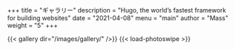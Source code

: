 +++
title = "ギャラリー"
description = "Hugo, the world’s fastest framework for building websites"
date = "2021-04-08"
menu = "main"
author = "Mass"
weight = "5"
+++

{{< gallery dir="/images/gallery/" />}} {{< load-photoswipe >}}
